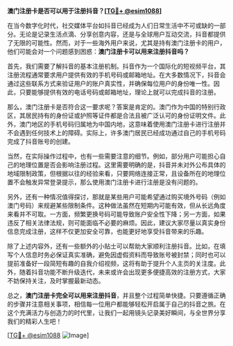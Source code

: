 **澳门注册卡是否可以用于注册抖音？[[TG💪+ @esim1088](https://t.me/s/esim1088)]**

在当今数字化时代，社交媒体平台如抖音已经成为人们日常生活中不可或缺的一部分。无论是记录生活点滴、分享创意内容，还是与全球用户互动交流，抖音都提供了无限的可能性。然而，对于一些海外用户来说，尤其是持有澳门注册卡的用户，他们可能会对一个问题感到困惑：**澳门注册卡可以用来注册抖音吗？**

首先，我们需要了解抖音的基本注册机制。抖音作为一个国际化的短视频平台，其注册流程通常要求用户提供有效的手机号码或邮箱地址。在大多数情况下，抖音会通过这些联系方式来验证用户的账户真实性，并确保每位用户的身份唯一性。因此，只要能够提供有效的电话号码或邮箱地址，理论上就可以完成抖音的注册。

那么，澳门注册卡是否符合这一要求呢？答案是肯定的。澳门作为中国的特别行政区，其居民持有的身份证或护照等证件都是合法且被广泛认可的身份证明文件。此外，澳门地区的手机号码归属地为中国内地，这意味着使用澳门注册卡进行注册并不会遇到任何技术上的障碍。实际上，许多澳门居民已经成功通过自己的手机号码完成了抖音账号的创建。

当然，在实际操作过程中，也有一些需要注意的细节。例如，部分用户可能担心自己的地理位置是否会影响注册过程。这里需要明确的是，抖音并未对外公布具体的地域限制政策，但根据以往的经验来看，只要网络连接正常，且设备所在的地理位置不会触发异常登录提示，那么使用澳门注册卡进行注册是没有问题的。

另外，还有一种情况值得探讨，那就是某些用户可能希望通过购买境外号码（例如澳门号码）来规避某些限制条件。这种做法虽然在短期内可能有效，但从长远角度来看并不可取。一方面，频繁更换号码可能导致账户安全性下降；另一方面，如果违反了相关法律法规，则可能面临不必要的麻烦。因此，建议大家尽量以真实身份信息完成注册，这样不仅更加安全可靠，也能更好地享受抖音带来的乐趣。

除了上述内容外，还有一些额外的小贴士可以帮助大家顺利注册抖音。比如，在填写个人信息时务必保证真实准确，避免因虚假资料而导致账号被封禁；同时也可以提前准备好一段简短有趣的自我介绍视频，这将有助于提升个人主页的关注度。此外，随着抖音功能不断升级迭代，未来或许会出现更多便捷高效的注册方式，大家不妨保持关注，及时掌握最新动态。

总之，**澳门注册卡完全可以用来注册抖音**，并且整个过程简单快捷。只要遵循正确的步骤并注意相关事项，相信每一位用户都能够轻松开启属于自己的抖音之旅。在这个充满活力与创造力的时代里，让我们一起用镜头记录美好瞬间，与全世界分享我们的精彩人生吧！

[[TG💪+ @esim1088](https://t.me/s/esim1088) ![Image](https://i.postimg.cc/4NQfJmqS/Snipaste-2025-05-13-00-14-12.png)]